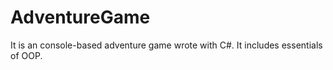 # AdventureGame
It is an console-based adventure game wrote with C#.
It includes essentials of OOP.
